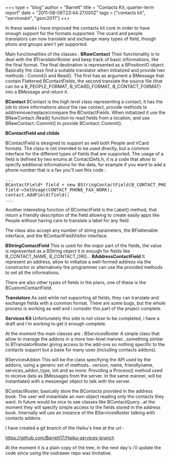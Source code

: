 +++
type = "blog"
author = "Barrett"
title = "Contacts Kit, quarter-term report"
date = "2011-08-08T23:44:27.000Z"
tags = ["contacts kit", "serviceskit", "gsoc2011"]
+++

In these weeks i have improved the contacts kit core in order to have enough support for the formats supported. The vcard and people translators can now translate and exchange many types of field, though photo and groups aren't yet supported.

Main functionalities of the classes :
<strong>BRawContact</strong>
Their functionality is to deal with the BTranslatorRoster and keep track of basic informations, like the final format. The final destination is represented as a BPositionIO object. Basically the class find a suitable translator when initialized and provide two methods : Commit() and Read(). The first has as argument a BMessage that contain Flattened BContactFields, the second translate the source file (that can be a B_PEOPLE_FORMAT, B_VCARD_FORMAT, B_CONTACT_FORMAT) into a BMessage and return it.

<strong>BContact</strong>
BContact is the high level class representing a contact, it has the job to store informations about the raw contact, provide methods to add/remove/replace/compare the BContactFields. When initialized it use the BRawContact::Read() function to read fields from a location, and use BRawContact::Commit() to provide BContact::Commit().

<strong>BContactField and childs</strong>

BContactField is designed to support as well both People and VCard formats. The class is not intended to be used directly, but a common interface for the different types of fields that are supported. The usage of a field is defined by two enums at ContactDefs.h, it is a code that allow to specify additional informations for the data, for example if you want to add a phone number that is a fax you'll use this code :
<pre>
...
BContactField* field = new BStringContactField(B_CONTACT_PHONE, value);
field->SetUsage(CONTACT_PHONE_FAX_WORK);
contact.AddField(field);
...
</pre>
Another interesting function of BContactField is the Label() method, that return a friendly description of the field allowing to create easily apps like People without having care to translate a label for any field.

The class also accept any number of string parameters, the BFlattenable interface, and the BContactFieldVisitor interface.

<strong>BStringContactField</strong>
This is used for the major part of the fields, the value is represented as a BString object it is enough for fields like B_CONTACT_NAME, B_CONTACT_ORG...
<strong>BAddressContactField</strong>
It represent an address, allow to initialize a well-formed address via the constructor or alternatively the programmer can use the provided methods to set all the informations.

There are also other types of fields in the plans, one of these is the BCustomContactField. 

<strong>Translators</strong>
As said while not supporting all fields, they can translate and exchange fields with a common format. There are some bugs, but the whole process is working as well and i consider this part of the project complete.

<strong>Services Kit </strong>
Unfortunately this side is not close to be completed, i have a draft and i'm working to get it enough complete.

At the moment the main classes are :
BServicesRoster
A simple class that allow to manage the addons in a more low-level manner...something similar to BTranslatorRoster giving access to the add-ons so nothing specific to the contacts support but a base for many uses (including contacts addons).

BServicesAddon
This will be the class specifying the API used by the addons, using a generic set of methods...version, name, friendlyname, services_addon_type, init and so more. Providing a Process() method used to receive data as BMessages from the server. In the same manner, will be instantiated with a messenger object to talk with the server.

BContactRoster,
basically store the BContacts provided in the address book. The user will instantiate an own object reading only the contacts they want. In future would be nice to see classes like BContactQuery...at the moment they will specify simple access to the fields stored in the address book. Internally will use an instance of the BServicesRoster talking with contacts addons.

I have created a git branch of the Haiku's tree at the url :

https://github.com/Barrett17/Haiku-services-branch

At the moment it is a plain copy of the tree, in the next day's i'll update the code since using the osdrawer repo was limitative.
